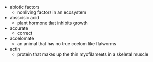 - abiotic factors
	- nonliving factors in an ecosystem
- absscisic acid
	- plant hormone that inhibits growth
- accurate
	- correct
- acoelomate
	- an animal that has no true coelom like flatworms
- actin
	- protein that makes up the thin myofilaments in a skeletal muscle